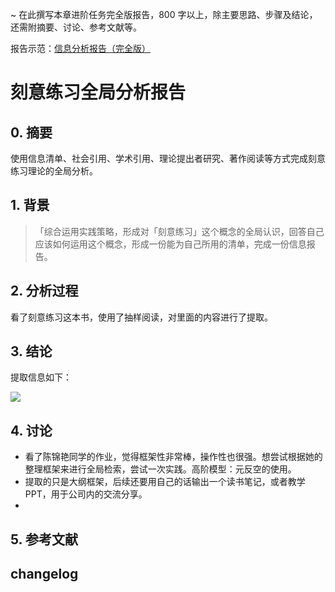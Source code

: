 ~ 在此撰写本章进阶任务完全版报告，800 字以上，除主要思路、步骤及结论，还需附摘要、讨论、参考文献等。

报告示范：[信息分析报告（完全版）](https://github.com/AIHackers/IA001/blob/master/TmpAnalysisReportFull.md) 

# 刻意练习全局分析报告

## 0. 摘要
使用信息清单、社会引用、学术引用、理论提出者研究、著作阅读等方式完成刻意练习理论的全局分析。

## 1. 背景
> 「综合运用实践策略，形成对「刻意练习」这个概念的全局认识，回答自己应该如何运用这个概念，形成一份能为自己所用的清单，完成一份信息报告。
> 
## 2. 分析过程

看了刻意练习这本书，使用了抽样阅读，对里面的内容进行了提取。



## 3. 结论

提取信息如下：

![](https://i.imgur.com/vzYIc8r.png)

## 4. 讨论
- 看了陈锦艳同学的作业，觉得框架性非常棒，操作性也很强。想尝试根据她的整理框架来进行全局检索，尝试一次实践。高阶模型：元反空的使用。
- 提取的只是大纲框架，后续还要用自己的话输出一个读书笔记，或者教学PPT，用于公司内的交流分享。
- 
## 5. 参考文献

## changelog

